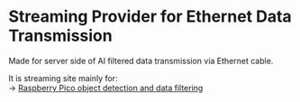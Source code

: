 # Streaming Provider for Ethernet Data Transmission

Made for server side of AI filtered data transmission via Ethernet cable.

It is streaming site mainly for:  
-> [Raspberry Pico object detection and data filtering](https://github.com/OmegaCreations/RaspberryPico-ML-for-data-transfer-filtering)